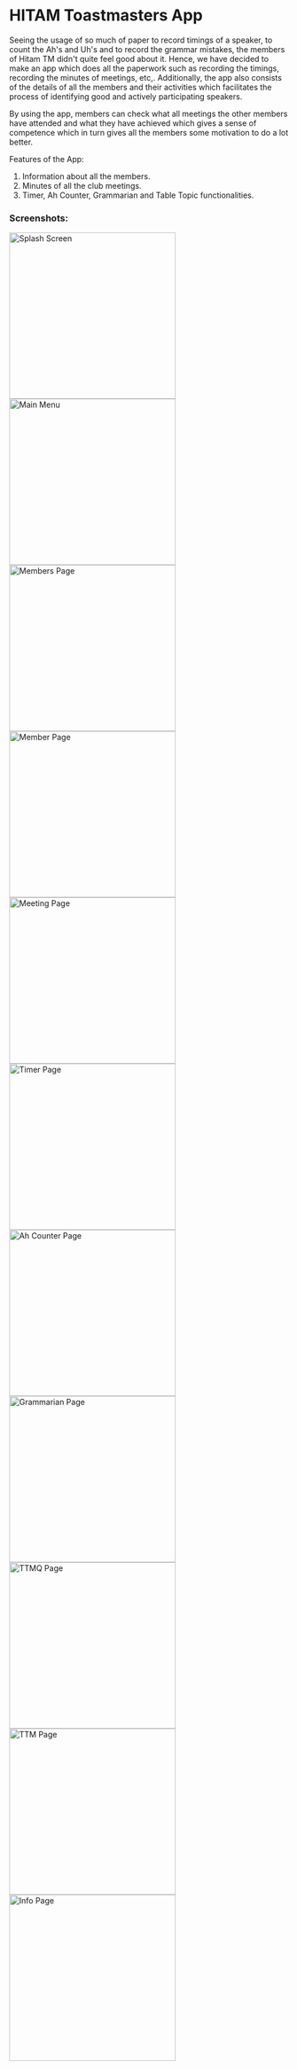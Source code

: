 # HITAM Toastmasters App
Seeing the usage of so much of paper to record timings of a speaker, to count the Ah's and Uh's and to record the grammar mistakes,  the members of Hitam TM didn't quite feel good about it.
Hence, we have decided to make an app which does all the paperwork such as recording the timings, recording the minutes of meetings, etc,. 
Additionally, the app also consists of the details of all the members and their activities which facilitates the process of identifying good and actively participating speakers.

By using the app, members can check what all meetings the other members have attended and what they have achieved which gives a sense of competence which in turn gives all the members some motivation to do a lot better.

Features of the App:
1. Information about all the members.
2. Minutes of all the club meetings.
3. Timer, Ah Counter, Grammarian and Table Topic functionalities.

### Screenshots:
<img src="/screenshots/splashscreen.jpeg" alt="Splash Screen" style="width: 300px"> <img src="/screenshots/mainmenu.jpeg" alt="Main Menu" style="width: 300px">
<img src="/screenshots/members.jpeg" alt="Members Page" style="width: 300px"><img src="/screenshots/member.jpeg" alt="Member Page" style="width: 300px">
<img src="/screenshots/meeting.jpeg" alt="Meeting Page" style="width: 300px"><img src="/screenshots/timer.jpeg" alt="Timer Page" style="width: 300px">
<img src="/screenshots/ahcounter.jpeg" alt="Ah Counter Page" style="width: 300px">
<img src="/screenshots/grammarian.jpeg" alt="Grammarian Page" style="width: 300px">
<img src="/screenshots/ttmq.jpeg" alt="TTMQ Page" style="width: 300px">
<img src="/screenshots/ttm.png" alt="TTM Page" style="width: 300px">
<img src="/screenshots/info.jpeg" alt="Info Page" style="width: 300px">
